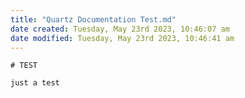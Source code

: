 ```yaml
---
title: "Quartz Documentation Test.md"
date created: Tuesday, May 23rd 2023, 10:46:07 am
date modified: Tuesday, May 23rd 2023, 10:46:41 am
---
```


	# TEST

```
just a test
```